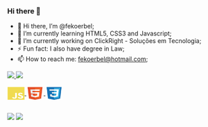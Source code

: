 ### Hi there 👋


- 👋 Hi there, I’m @fekoerbel;
- 🌱 I’m currently learning HTML5, CSS3 and Javascript;
- 🔭 I’m currently working on ClickRight - Soluções em Tecnologia;
- ⚡ Fun fact: I also have degree in Law;
- 📫 How to reach me: fekoerbel@hotmail.com;
<div style ="display : flex" "justify-content= space-evenly">
  <a href="https://github.com/fekoerbel">
  <img height="180em" src="https://github-readme-stats.vercel.app/api?username=fekoerbel&show_icons=true&theme=dark&include_all_commits=true&count_private=true"/>
  <img height="150em" src="https://github-readme-stats.vercel.app/api/top-langs/?username=fekoerbel&layout=compact&langs_count=7&theme=dark"/>
   
</div>

<div style="display: inline_block"><br>
  <img align="center" alt="fekoerbel-Js" height="30" width="40" src="https://raw.githubusercontent.com/devicons/devicon/master/icons/javascript/javascript-plain.svg">
  <img align="center" alt="fekoerbel-HTML" height="30" width="40" src="https://raw.githubusercontent.com/devicons/devicon/master/icons/html5/html5-original.svg">
  <img align="center" alt="fekoerbel-CSS" height="30" width="40" src="https://raw.githubusercontent.com/devicons/devicon/master/icons/css3/css3-original.svg">
</div>
  
 ##
 
 
<div> 
  <a href = "mailto:fekoerbel@hotmail.com"><img src="https://img.shields.io/badge/-Outlook-%23333?style=for-the-badge&logo=gmail&logoColor=white" target="_blank"></a>
  <a href="https://www.linkedin.com/in/fekoerbel/" target="_blank"><img src="https://img.shields.io/badge/-LinkedIn-%230077B5?style=for-the-badge&logo=linkedin&logoColor=white" target="_blank"></a> 
 
</div>
